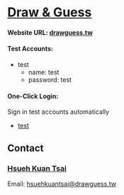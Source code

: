 # [Draw & Guess](https://drawguess.tw)


#### Website URL: [drawguess.tw](https://drawguess.tw)

#### Test Accounts:

- test
  - name: test
  - password: test



#### One-Click Login:

Sign in test accounts automatically

  - [test](https://drawguess.tw/?test=test)


## Contact
### [Hsueh Kuan Tsai](https://github.com/Tsai-Hsueh-Kuan)

Email: <a href="mailto:hsuehkuantsai@drawguess.tw">hsuehkuantsai@drawguess.tw</a>

